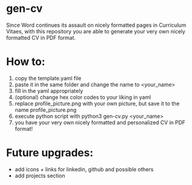 # gen-cv
Since Word continues its assault on nicely formatted pages in Curriculum Vitaes, with this repository you are able to generate your very own nicely formatted CV in PDF format.

# How to:
1. copy the template.yaml file
2. paste it in the same folder and change the name to <your_name>
3. fill in the yaml appropriately
4. (optional) change hex color codes to your liking in yaml
5. replace profile_picture.png with your own picture, but save it to the name profile_picture.png
6. execute python script with python3 gen-cv.py <your_name>
7. you have your very own nicely formatted and personalized CV in PDF format!

# Future upgrades:
- add icons + links for linkedin, github and possible others
- add projects section